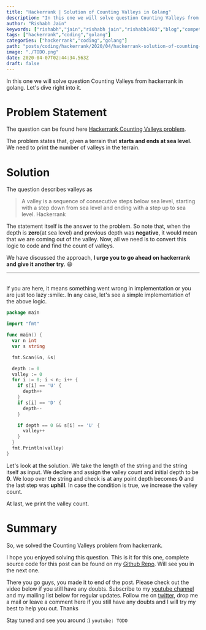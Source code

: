 ```yaml
---
title: "Hackerrank | Solution of Counting Valleys in Golang"
description: "In this one we will solve question Counting Valleys from hackerrank in golang. Let's dive right into it."
author: "Rishabh Jain"
keywords: ["rishabh","jain","rishabh jain","rishabh1403","blog","competitive","coding","programming","tech","technology","go","golang","hackerrank","hackerrank solutions","solutions in golang","Counting Valleys"]
tags: ["hackerrank","coding","golang"]
categories: ["hackerrank","coding","golang"]
path: "posts/coding/hackerrank/2020/04/hackerrank-solution-of-counting-valleys-in-golang/"
image: "./TODO.png"
date: 2020-04-07T02:44:34.563Z
draft: false
---
```

In this one we will solve question Counting Valleys from hackerrank in golang. Let's dive right into it.
<!--more-->

# Problem Statement
The question can be found here [Hackerrank Counting Valleys problem](https://www.hackerrank.com/challenges/counting-valleys/problem). 

The problem states that, given a terrain that **starts and ends at sea level**. We need to print the number of valleys in the terrain.

# Solution

The question describes valleys as 

<blockquote>
  A valley is a sequence of consecutive steps below sea level, starting with a step down from sea level and ending with a step up to sea level.
  <span>Hackerrank</span>
</blockquote>

The statement itself is the answer to the problem. So note that, when the depth is **zero**(at sea level) and previous depth was **negative**, it would mean that we are coming out of the valley. Now, all we need is to convert this logic to code and find the count of valleys.

We have discussed the approach, **I urge you to go ahead on hackerrank and give it another try**. :smile:

<hr />
<br />
If you are here, it means something went wrong in implementation or you are just too lazy :smile:. In any case, let's see a simple implementation of the above logic.

```go
package main

import "fmt"

func main() {
  var n int
  var s string

  fmt.Scan(&n, &s)

  depth := 0
  valley := 0
  for i := 0; i < n; i++ {
    if s[i] == 'U' {
      depth++
    }
    if s[i] == 'D' {
      depth--
    }

    if depth == 0 && s[i] == 'U' {
      valley++
    }
  }
  fmt.Println(valley)
}


```

Let's look at the solution. We take the length of the string and the string itself as input. We declare and assign the valley count and initial depth to be **0**. We loop over the string and check is at any point depth becomes **0** and the last step was **uphill**. In case the condition is true, we increase the valley count.

At last, we print the valley count.


# Summary

So, we solved the Counting Valleys problem from hackerrank.

I hope you enjoyed solving this question. This is it for this one, complete source code for this post can be found on my [Github Repo](https://github.com/rishabh1403/hackerrank-golang-solutions). Will see you in the next one.

There you go guys, you made it to end of the post. Please check out the video below if you still have any doubts. Subscribe to my [youtube channel](https://www.youtube.com/rishabh1403) and my mailing list below for regular updates. Follow me on [twitter](https://www.twitter.com/rishabhjain1403), drop me a mail or leave a comment here if you still have any doubts and I will try my best to help you out. Thanks

Stay tuned and see you around :)
`youtube: TODO`  
